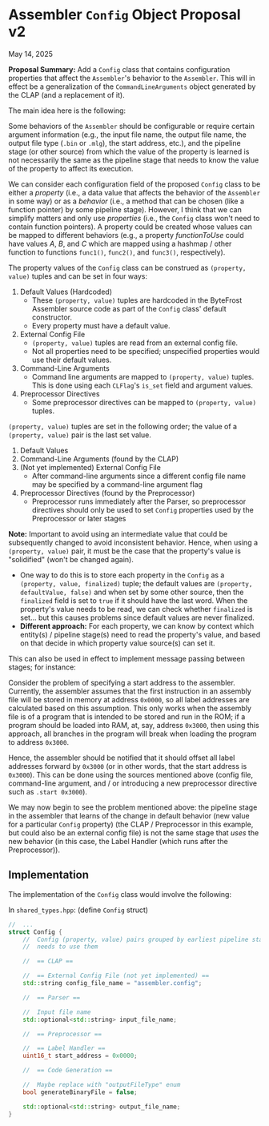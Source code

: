 #   Assembler `Config` Object Proposal v2

May 14, 2025

**Proposal Summary:** Add a `Config` class that contains configuration
properties that affect the `Assembler`'s behavior to the `Assembler`. This will
in effect be a generalization of the `CommandLineArguments` object generated by
the CLAP (and a replacement of it).

The main idea here is the following:

Some behaviors of the `Assembler` should be configurable or require certain
argument information (e.g., the input file name, the output file name, the
output file type (`.bin` or `.mlg`), the start address, etc.), and the pipeline
stage (or other source) from which the value of the property is learned is not
necessarily the same as the pipeline stage that needs to know the value of the
property to affect its execution.

We can consider each configuration field of the proposed `Config` class to be
either a *property* (i.e., a data value that affects the behavior of the
`Assembler` in some way) or as a *behavior* (i.e., a method that can be chosen
(like a function pointer) by some pipeline stage). However, I think that we can
simplify matters and only use *properties* (i.e., the `Config` class won't need
to contain function pointers). A property could be created whose values can be
mapped to different behaviors (e.g., a property *functionToUse* could have
values *A*, *B*, and *C* which are mapped using a hashmap / other function to
functions `func1()`, `func2()`, and `func3()`, respectively).

The property values of the `Config` class can be construed as
`(property, value)` tuples and can be set in four ways:
1.  Default Values (Hardcoded)
    *   These `(property, value)` tuples are hardcoded in the ByteFrost 
        Assembler source code as part of the `Config` class' default 
        constructor.
    *   Every property must have a default value.
2.  External Config File
    *   `(property, value)` tuples are read from an external config file.
    *   Not all properties need to be specified; unspecified properties would
        use their default values.
3.  Command-Line Arguments
    *   Command line arguments are mapped to `(property, value)` tuples. This
        is done using each `CLFlag`'s `is_set` field and argument values.
4.  Preprocessor Directives
    *   Some preprocessor directives can be mapped to `(property, value)`
        tuples.

`(property, value)` tuples are set in the following order; the value of a
`(property, value)` pair is the last set value.

1.  Default Values
2.  Command-Line Arguments (found by the CLAP)
3.  (Not yet implemented) External Config File
    *   After command-line arguments since a different config file name may be
        specified by a command-line argument flag
4.  Preprocessor Directives (found by the Preprocessor)
    *   Preprocessor runs immediately after the Parser, so preprocessor
        directives should only be used to set `Config` properties used by the
        Preprocessor or later stages

**Note:** Important to avoid using an intermediate value that could be
    subsequently changed to avoid inconsistent behavior. Hence, when using a
    `(property, value)` pair, it must be the case that the property's value is
    "solidified" (won't be changed again). 
*   One way to do this is to store each property in the `Config` as a
    `(property, value, finalized)` tuple; the default values are
    `(property, defaultValue, false)` and when set by some other source, then
    the `finalized` field is set to `true` if it should have the last word.
    When the property's value needs to be read, we can check whether `finalized`
    is set... but this causes problems since default values are never finalized.
*   **Different approach:** For each property, we can know by context which 
    entity(s) / pipeline stage(s) need to read the property's value, and based
    on that decide in which property value source(s) can set it.

This can also be used in effect to implement message passing between stages; for
instance:

Consider the problem of specifying a start address to the assembler. Currently,
the assembler assumes that the first instruction in an assembly file will be
stored in memory at address `0x0000`, so all label addresses are calculated
based on this assumption. This only works when the assembly file is of a program
that is intended to be stored and run in the ROM; if a program should be loaded
into RAM, at, say, address `0x3000`, then using this approach, all branches in
the program will break when loading the program to address `0x3000`.

Hence, the assembler should be notified that it should offset all label
addresses forward by `0x3000` (or in other words, that the start address is
`0x3000`). This can be done using the sources mentioned above (config file,
command-line argument, and / or introducing a new preprocessor directive such
as `.start 0x3000`).

We may now begin to see the problem mentioned above: the pipeline stage in the
assembler that learns of the change in default behavior (new value for a
particular `Config` property) (the CLAP / Preprocessor in this example, but
could also be an external config file) is not the same stage that *uses* the new
behavior (in this case, the Label Handler (which runs after the Preprocessor)).

##  Implementation

The implementation of the `Config` class would involve the following:

In `shared_types.hpp`: (define `Config` struct)

```c++
//  ...
struct Config {
    //  Config (property, value) pairs grouped by earliest pipeline stage that 
    //  needs to use them

    //  == CLAP ==

    //  == External Config File (not yet implemented) ==
    std::string config_file_name = "assembler.config";

    //  == Parser ==

    //  Input file name
    std::optional<std::string> input_file_name;

    //  == Preprocessor ==

    //  == Label Handler ==
    uint16_t start_address = 0x0000;

    //  == Code Generation ==

    //  Maybe replace with "outputFileType" enum
    bool generateBinaryFile = false;

    std::optional<std::string> output_file_name;
}
```